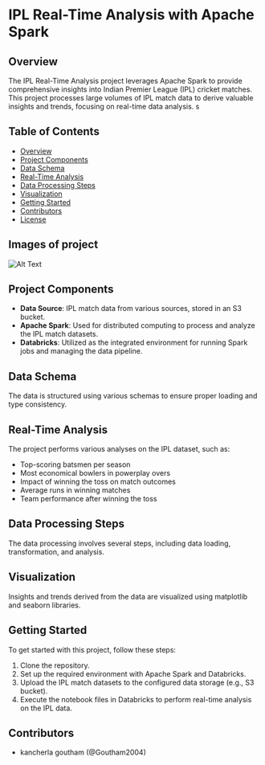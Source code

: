 # IPL Real-Time Analysis with Apache Spark


## Overview

The IPL Real-Time Analysis project leverages Apache Spark to provide comprehensive insights into Indian Premier League (IPL) cricket matches. This project processes large volumes of IPL match data to derive valuable insights and trends, focusing on real-time data analysis.
s
## Table of Contents

- [Overview](#overview)
- [Project Components](#project-components)
- [Data Schema](#data-schema)
- [Real-Time Analysis](#real-time-analysis)
- [Data Processing Steps](#data-processing-steps)
- [Visualization](#visualization)
- [Getting Started](#getting-started)
- [Contributors](#contributors)
- [License](#license)
## Images of project

  ![Alt Text](![image](https://github.com/Goutham2004/ipl_dataanalysis_spark/assets/102670790/d0728dfc-7a2c-45fb-a076-67880ed2e24f)
)


## Project Components

- **Data Source**: IPL match data from various sources, stored in an S3 bucket.
- **Apache Spark**: Used for distributed computing to process and analyze the IPL match datasets.
- **Databricks**: Utilized as the integrated environment for running Spark jobs and managing the data pipeline.

## Data Schema

The data is structured using various schemas to ensure proper loading and type consistency.

## Real-Time Analysis

The project performs various analyses on the IPL dataset, such as:

- Top-scoring batsmen per season
- Most economical bowlers in powerplay overs
- Impact of winning the toss on match outcomes
- Average runs in winning matches
- Team performance after winning the toss

## Data Processing Steps

The data processing involves several steps, including data loading, transformation, and analysis.

## Visualization

Insights and trends derived from the data are visualized using matplotlib and seaborn libraries.

## Getting Started

To get started with this project, follow these steps:

1. Clone the repository.
2. Set up the required environment with Apache Spark and Databricks.
3. Upload the IPL match datasets to the configured data storage (e.g., S3 bucket).
4. Execute the notebook files in Databricks to perform real-time analysis on the IPL data.

## Contributors

- kancherla goutham (@Goutham2004)



